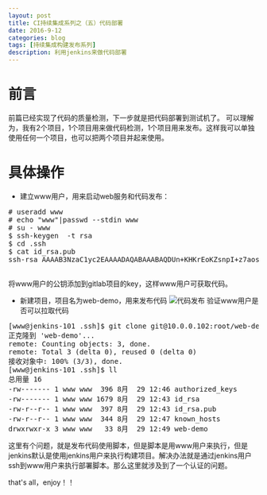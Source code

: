 ```yaml
---
layout: post
title: CI持续集成系列之（五）代码部署
date: 2016-9-12
categories: blog
tags: [持续集成构建发布系列]
description: 利用jenkins来做代码部署
---
```


# 前言
前篇已经实现了代码的质量检测，下一步就是把代码部署到测试机了。
可以理解为，我有2个项目，1个项目用来做代码检测，1个项目用来发布。这样我可以单独使用任何一个项目，也可以把两个项目并起来使用。

# 具体操作
* 建立www用户，用来启动web服务和代码发布：
<pre>
# useradd www
# echo "www"|passwd --stdin www
# su - www
$ ssh-keygen  -t rsa
$ cd .ssh
$ cat id_rsa.pub 
ssh-rsa AAAAB3NzaC1yc2EAAAADAQABAAABAQDUn+KHKrEoKZsnpI+z7aoswnzTaONy+re9IF2bmhcD9v3VzxhJyYmCjDG4aTWhLdyETM4WUAqjnnbn8v6kOn5gcO/XFceBi6dbOFz3yhUE6wDJn/qLOU5ck0RS5ThBAVSCzsjCyczRgU8GrJaeO96/SZRYbiAMWS6BVFafQGucB0qYHMOJJnHXu3y6BMLrNA8ISXt3xH9RVf6J8g3XGtt90jF9AWagl6PErp2zg3Log0w92JhtwKlgEMIBtnS4NOU5GSyCOxN0OxMwdz2gufWSmL1wLcIagEBCCBlV/bvK56pRjli1Om977KT+O4MextSeCxrIi2aubc6mefpj6+HV www@jenkins-101

</pre>
将www用户的公钥添加到gitlab项目的key，这样www用户可获取代码。

* 新建项目，项目名为web-demo，用来发布代码
![代码发布](http://7xwp9m.com1.z0.glb.clouddn.com/五-代码发布公钥配置.jpg_jixuege)
验证www用户是否可以拉取代码
<pre>
[www@jenkins-101 .ssh]$ git clone git@10.0.0.102:root/web-demo.git
正克隆到 'web-demo'...
remote: Counting objects: 3, done.
remote: Total 3 (delta 0), reused 0 (delta 0)
接收对象中: 100% (3/3), done.
[www@jenkins-101 .ssh]$ ll
总用量 16
-rw------- 1 www www  396 8月  29 12:46 authorized_keys
-rw------- 1 www www 1679 8月  29 12:43 id_rsa
-rw-r--r-- 1 www www  397 8月  29 12:43 id_rsa.pub
-rw-r--r-- 1 www www  344 8月  29 12:47 known_hosts
drwxrwxr-x 3 www www   33 8月  29 12:49 web-demo
</pre>

这里有个问题，就是发布代码使用脚本，但是脚本是用www用户来执行，但是jenkins默认是使用jenkins用户来执行构建项目。解决办法就是通过jenkins用户ssh到www用户来执行部署脚本。那么这里就涉及到了一个认证的问题。




that's all，enjoy！！
